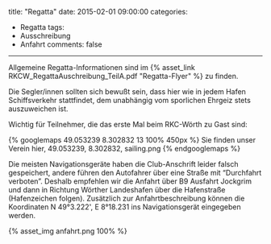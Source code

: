 title: "Regatta"
date: 2015-02-01 09:00:00
categories:
- Regatta
tags:
- Ausschreibung
- Anfahrt
comments: false
---

Allgemeine Regatta-Informationen sind im {% asset_link RKCW_RegattaAuschreibung_TeilA.pdf "Regatta-Flyer" %} zu finden.

Die Segler/innen sollten sich bewußt sein, dass hier wie in jedem Hafen Schiffsverkehr stattfindet, dem unabhängig vom sporlichen Ehrgeiz stets auszuweichen ist. 

<!-- more -->

Wichtig für Teilnehmer, die das erste Mal beim RKC-Wörth zu Gast sind:

{% googlemaps 49.053239 8.302832 13 100% 450px %}
  Sie finden unser Verein hier, 49.053239, 8.302832, sailing.png
{% endgooglemaps %}

Die meisten Navigationsgeräte haben die Club-Anschrift leider falsch gespeichert, andere führen den Autofahrer über eine Straße mit “Durchfahrt verboten”. Deshalb empfehlen wir die Anfahrt über B9 Ausfahrt Jockgrim und dann in Richtung Wörther Landeshafen über die Hafenstraße (Hafenzeichen folgen). Zusätzlich zur Anfahrtbeschreibung können die Koordinaten N 49°3.222', E 8°18.231 ins Navigationsgerät eingegeben werden.

{% asset_img anfahrt.png 100% %}
